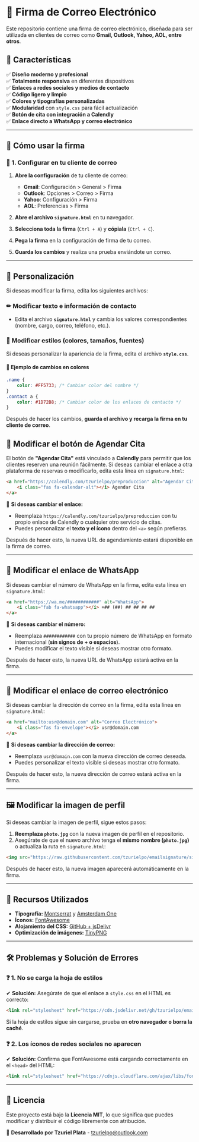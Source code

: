 # 📩 Firma de Correo Electrónico

Este repositorio contiene una firma de correo electrónico, 
diseñada para ser utilizada en clientes de correo como **Gmail, Outlook, Yahoo, AOL, entre otros**. 

## 📌 Características

✅ **Diseño moderno y profesional**  
✅ **Totalmente responsiva** en diferentes dispositivos  
✅ **Enlaces a redes sociales y medios de contacto**  
✅ **Código ligero y limpio**  
✅ **Colores y tipografías personalizadas**  
✅ **Modularidad** con `style.css` para fácil actualización  
✅ **Botón de cita con integración a Calendly**  
✅ **Enlace directo a WhatsApp y correo electrónico**  

---

## 🚀 **Cómo usar la firma**
### 📧 **1. Configurar en tu cliente de correo**
1. **Abre la configuración** de tu cliente de correo:
   - **Gmail**: Configuración > General > Firma  
   - **Outlook**: Opciones > Correo > Firma  
   - **Yahoo**: Configuración > Firma  
   - **AOL**: Preferencias > Firma  

2. **Abre el archivo `signature.html`** en tu navegador.

3. **Selecciona toda la firma** (`Ctrl + A`) y **cópiala** (`Ctrl + C`).

4. **Pega la firma** en la configuración de firma de tu correo.

5. **Guarda los cambios** y realiza una prueba enviándote un correo.

---

## 🎨 **Personalización**
Si deseas modificar la firma, edita los siguientes archivos:

### ✏ **Modificar texto e información de contacto**
- Edita el archivo **`signature.html`** y cambia los valores correspondientes (nombre, cargo, correo, teléfono, etc.).

### 🎨 **Modificar estilos (colores, tamaños, fuentes)**
Si deseas personalizar la apariencia de la firma, edita el archivo **`style.css`**.

#### 🔹 **Ejemplo de cambios en colores**
```css
.name {
    color: #FF5733; /* Cambiar color del nombre */
}
.contact a {
    color: #1D72B8; /* Cambiar color de los enlaces de contacto */
}
```

Después de hacer los cambios, **guarda el archivo y recarga la firma en tu cliente de correo**.

## 📅 **Modificar el botón de Agendar Cita**
El botón de **"Agendar Cita"** está vinculado a **Calendly** para permitir que los clientes reserven una reunión fácilmente. Si deseas cambiar el enlace a otra plataforma de reservas o modificarlo, edita esta línea en `signature.html`:

```html
<a href="https://calendly.com/tzurielpo/preproduccion" alt="Agendar Cita" class="cita">
    <i class="fas fa-calendar-alt"></i> Agendar Cita
</a>
```

🔹 **Si deseas cambiar el enlace:**
- Reemplaza `https://calendly.com/tzurielpo/preproduccion` con tu propio enlace de Calendly o cualquier otro servicio de citas.
- Puedes personalizar el **texto y el ícono** dentro del `<a>` según prefieras.

Después de hacer esto, la nueva URL de agendamiento estará disponible en la firma de correo.

---

## 📱 **Modificar el enlace de WhatsApp**
Si deseas cambiar el número de WhatsApp en la firma, edita esta línea en `signature.html`:

```html
<a href="https://wa.me/############" alt="WhatsApp">
    <i class="fab fa-whatsapp"></i> +## (##) ## ## ## ##
</a>
```

🔹 **Si deseas cambiar el número:**
- Reemplaza `############` con tu propio número de WhatsApp en formato internacional (**sin signos de + o espacios**).
- Puedes modificar el texto visible si deseas mostrar otro formato.

Después de hacer esto, la nueva URL de WhatsApp estará activa en la firma.

---

## 📧 **Modificar el enlace de correo electrónico**
Si deseas cambiar la dirección de correo en la firma, edita esta línea en `signature.html`:

```html
<a href="mailto:usr@domain.com" alt="Correo Electrónico">
    <i class="fas fa-envelope"></i> usr@domain.com
</a>
```

🔹 **Si deseas cambiar la dirección de correo:**
- Reemplaza `usr@domain.com` con la nueva dirección de correo deseada.
- Puedes personalizar el texto visible si deseas mostrar otro formato.

Después de hacer esto, la nueva dirección de correo estará activa en la firma.

---

## 🖼 **Modificar la imagen de perfil**
Si deseas cambiar la imagen de perfil, sigue estos pasos:

1. **Reemplaza `photo.jpg`** con la nueva imagen de perfil en el repositorio.  
2. Asegúrate de que el nuevo archivo tenga el **mismo nombre (`photo.jpg`)** o actualiza la ruta en `signature.html`:  

```html
<img src="https://raw.githubusercontent.com/tzurielpo/emailsignature/signature/photo.jpg" alt="Your Name">
```

Después de hacer esto, la nueva imagen aparecerá automáticamente en la firma.

---

## 🔗 **Recursos Utilizados**
- **Tipografía:** [Montserrat](https://fonts.google.com/specimen/Montserrat) y [Amsterdam One](https://www.creativefabrica.com/)  
- **Íconos:** [FontAwesome](https://cdnjs.cloudflare.com/ajax/libs/font-awesome/6.5.1/css/all.min.css)  
- **Alojamiento del CSS:** [GitHub + jsDelivr](https://cdn.jsdelivr.net/)  
- **Optimización de imágenes:** [TinyPNG](https://tinypng.com/)  

---

## 🛠 **Problemas y Solución de Errores**
### ❓ **1. No se carga la hoja de estilos**
✔ **Solución:** Asegúrate de que el enlace a `style.css` en el HTML es correcto:
```html
<link rel="stylesheet" href="https://cdn.jsdelivr.net/gh/tzurielpo/emailsignature@main/style.css">
```
Si la hoja de estilos sigue sin cargarse, prueba en **otro navegador o borra la caché**.

### ❓ **2. Los íconos de redes sociales no aparecen**
✔ **Solución:** Confirma que FontAwesome está cargando correctamente en el `<head>` del HTML:
```html
<link rel="stylesheet" href="https://cdnjs.cloudflare.com/ajax/libs/font-awesome/6.5.1/css/all.min.css">
```

---

## 📄 Licencia
Este proyecto está bajo la **Licencia MIT**, lo que significa que puedes modificar y distribuir el código libremente con atribución.

📩 **Desarrollado por Tzuriel Plata** - [tzurielpo@outlook.com](mailto:tzurielpo@outlook.com)
